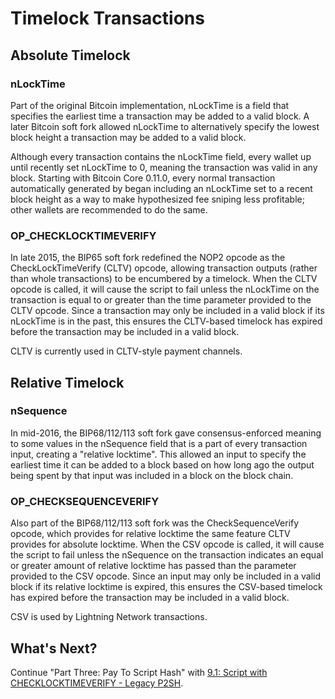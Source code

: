 # Timelock Transactions

## Absolute Timelock

### nLockTime

Part of the original Bitcoin implementation, nLockTime is a field that specifies the earliest time a transaction may be added to a valid block. A later Bitcoin soft fork allowed nLockTime to alternatively specify the lowest block height a transaction may be added to a valid block.

Although every transaction contains the nLockTime field, every wallet up until recently set nLockTime to 0, meaning the transaction was valid in any block. Starting with Bitcoin Core 0.11.0, every normal transaction automatically generated by began including an nLockTime set to a recent block height as a way to make hypothesized fee sniping less profitable; other wallets are recommended to do the same.

### OP\_CHECKLOCKTIMEVERIFY

In late 2015, the BIP65 soft fork redefined the NOP2 opcode as the CheckLockTimeVerify \(CLTV\) opcode, allowing transaction outputs \(rather than whole transactions\) to be encumbered by a timelock. When the CLTV opcode is called, it will cause the script to fail unless the nLockTime on the transaction is equal to or greater than the time parameter provided to the CLTV opcode. Since a transaction may only be included in a valid block if its nLockTime is in the past, this ensures the CLTV-based timelock has expired before the transaction may be included in a valid block.

CLTV is currently used in CLTV-style payment channels.

## Relative Timelock

### nSequence

In mid-2016, the BIP68/112/113 soft fork gave consensus-enforced meaning to some values in the nSequence field that is a part of every transaction input, creating a "relative locktime". This allowed an input to specify the earliest time it can be added to a block based on how long ago the output being spent by that input was included in a block on the block chain.

### OP\_CHECKSEQUENCEVERIFY

Also part of the BIP68/112/113 soft fork was the CheckSequenceVerify opcode, which provides for relative locktime the same feature CLTV provides for absolute locktime. When the CSV opcode is called, it will cause the script to fail unless the nSequence on the transaction indicates an equal or greater amount of relative locktime has passed than the parameter provided to the CSV opcode. Since an input may only be included in a valid block if its relative locktime is expired, this ensures the CSV-based timelock has expired before the transaction may be included in a valid block.

CSV is used by Lightning Network transactions.

## What's Next?

Continue "Part Three: Pay To Script Hash" with [9.1: Script with CHECKLOCKTIMEVERIFY - Legacy P2SH](cltv_p2sh.md).

